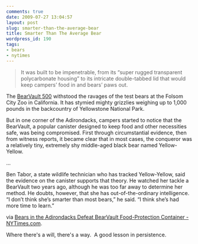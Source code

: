 ```yaml
---
comments: true
date: 2009-07-27 13:04:57
layout: post
slug: smarter-than-the-average-bear
title: Smarter Than The Average Bear
wordpress_id: 190
tags:
- bears
- nytimes
---
```


> It was built to be impenetrable, from its “super rugged transparent polycarbonate housing” to its intricate double-tabbed lid that would keep campers’ food in and bears’ paws out.

The [BearVault 500](http://www.bearvault.com/bearvault_details.php) withstood the ravages of the test bears at the Folsom City Zoo in California. It has stymied mighty grizzlies weighing up to 1,000 pounds in the backcountry of Yellowstone National Park.

But in one corner of the Adirondacks, campers started to notice that the BearVault, a popular canister designed to keep food and other necessities safe, was being compromised. First through circumstantial evidence, then from witness reports, it became clear that in most cases, the conqueror was a relatively tiny, extremely shy middle-aged black bear named Yellow-Yellow.

...

Ben Tabor, a state wildlife technician who has tracked Yellow-Yellow, said the evidence on the canister supports that theory. He watched her tackle a BearVault two years ago, although he was too far away to determine her method.  He doubts, however, that she has out-of-the-ordinary intelligence. “I don’t think she’s smarter than most bears,” he said. “I think she’s had more time to learn.”


via [Bears in the Adirondacks Defeat BearVault Food-Protection Container - NYTimes.com](http://www.nytimes.com/2009/07/25/nyregion/25bear.html?em=&pagewanted=print).

Where there's a will, there's a way.  A good lesson in persistence.
